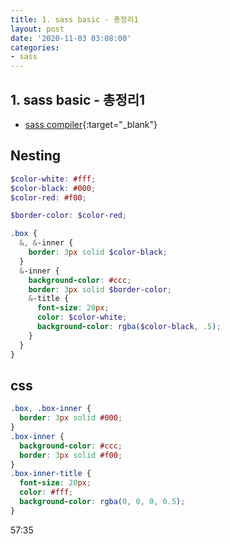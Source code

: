 ```yaml
---
title: 1. sass basic - 총정리1
layout: post
date: '2020-11-03 03:08:00'
categories:
- sass
---
```


## 1. sass basic - 총정리1

* [sass compiler](https://www.sassmeister.com/){:target="_blank"}

## Nesting

```scss
$color-white: #fff;
$color-black: #000;
$color-red: #f00;

$border-color: $color-red;

.box {
  &, &-inner {
    border: 3px solid $color-black;
  }
  &-inner {
    background-color: #ccc;
    border: 3px solid $border-color;
    &-title {
      font-size: 20px;
      color: $color-white;
      background-color: rgba($color-black, .5);
    }
  }
}
```

## css

```css
.box, .box-inner {
  border: 3px solid #000;
}
.box-inner {
  background-color: #ccc;
  border: 3px solid #f00;
}
.box-inner-title {
  font-size: 20px;
  color: #fff;
  background-color: rgba(0, 0, 0, 0.5);
}
```

57:35